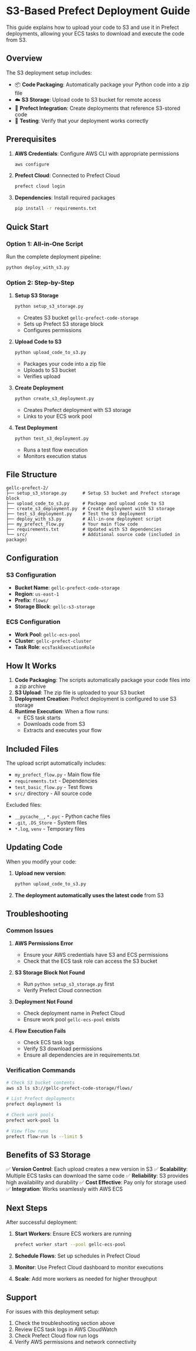 # S3-Based Prefect Deployment Guide

This guide explains how to upload your code to S3 and use it in Prefect deployments, allowing your ECS tasks to download and execute the code from S3.

## Overview

The S3 deployment setup includes:
- 📦 **Code Packaging**: Automatically package your Python code into a zip file
- ☁️ **S3 Storage**: Upload code to S3 bucket for remote access
- 🚀 **Prefect Integration**: Create deployments that reference S3-stored code
- 🧪 **Testing**: Verify that your deployment works correctly

## Prerequisites

1. **AWS Credentials**: Configure AWS CLI with appropriate permissions
   ```bash
   aws configure
   ```

2. **Prefect Cloud**: Connected to Prefect Cloud
   ```bash
   prefect cloud login
   ```

3. **Dependencies**: Install required packages
   ```bash
   pip install -r requirements.txt
   ```

## Quick Start

### Option 1: All-in-One Script
Run the complete deployment pipeline:
```bash
python deploy_with_s3.py
```

### Option 2: Step-by-Step

1. **Setup S3 Storage**
   ```bash
   python setup_s3_storage.py
   ```
   - Creates S3 bucket `gellc-prefect-code-storage`
   - Sets up Prefect S3 storage block
   - Configures permissions

2. **Upload Code to S3**
   ```bash
   python upload_code_to_s3.py
   ```
   - Packages your code into a zip file
   - Uploads to S3 bucket
   - Verifies upload

3. **Create Deployment**
   ```bash
   python create_s3_deployment.py
   ```
   - Creates Prefect deployment with S3 storage
   - Links to your ECS work pool

4. **Test Deployment**
   ```bash
   python test_s3_deployment.py
   ```
   - Runs a test flow execution
   - Monitors execution status

## File Structure

```
gellc-prefect-2/
├── setup_s3_storage.py      # Setup S3 bucket and Prefect storage block
├── upload_code_to_s3.py     # Package and upload code to S3
├── create_s3_deployment.py  # Create deployment with S3 storage
├── test_s3_deployment.py    # Test the S3 deployment
├── deploy_with_s3.py        # All-in-one deployment script
├── my_prefect_flow.py       # Your main flow code
├── requirements.txt         # Updated with S3 dependencies
└── src/                     # Additional source code (included in package)
```

## Configuration

### S3 Configuration
- **Bucket Name**: `gellc-prefect-code-storage`
- **Region**: `us-east-1`
- **Prefix**: `flows/`
- **Storage Block**: `gellc-s3-storage`

### ECS Configuration
- **Work Pool**: `gellc-ecs-pool`
- **Cluster**: `gellc-prefect-cluster`
- **Task Role**: `ecsTaskExecutionRole`

## How It Works

1. **Code Packaging**: The scripts automatically package your code files into a zip archive
2. **S3 Upload**: The zip file is uploaded to your S3 bucket
3. **Deployment Creation**: Prefect deployment is configured to use S3 storage
4. **Runtime Execution**: When a flow runs:
   - ECS task starts
   - Downloads code from S3
   - Extracts and executes your flow

## Included Files

The upload script automatically includes:
- `my_prefect_flow.py` - Main flow file
- `requirements.txt` - Dependencies
- `test_basic_flow.py` - Test flows
- `src/` directory - All source code

Excluded files:
- `__pycache__`, `*.pyc` - Python cache files
- `.git`, `.DS_Store` - System files
- `*.log`, `venv` - Temporary files

## Updating Code

When you modify your code:

1. **Upload new version**:
   ```bash
   python upload_code_to_s3.py
   ```

2. **The deployment automatically uses the latest code** from S3

## Troubleshooting

### Common Issues

1. **AWS Permissions Error**
   - Ensure your AWS credentials have S3 and ECS permissions
   - Check that the ECS task role can access the S3 bucket

2. **S3 Storage Block Not Found**
   - Run `python setup_s3_storage.py` first
   - Verify Prefect Cloud connection

3. **Deployment Not Found**
   - Check deployment name in Prefect Cloud
   - Ensure work pool `gellc-ecs-pool` exists

4. **Flow Execution Fails**
   - Check ECS task logs
   - Verify S3 download permissions
   - Ensure all dependencies are in requirements.txt

### Verification Commands

```bash
# Check S3 bucket contents
aws s3 ls s3://gellc-prefect-code-storage/flows/

# List Prefect deployments
prefect deployment ls

# Check work pools
prefect work-pool ls

# View flow runs
prefect flow-run ls --limit 5
```

## Benefits of S3 Storage

✅ **Version Control**: Each upload creates a new version in S3
✅ **Scalability**: Multiple ECS tasks can download the same code
✅ **Reliability**: S3 provides high availability and durability
✅ **Cost Effective**: Pay only for storage used
✅ **Integration**: Works seamlessly with AWS ECS

## Next Steps

After successful deployment:

1. **Start Workers**: Ensure ECS workers are running
   ```bash
   prefect worker start --pool gellc-ecs-pool
   ```

2. **Schedule Flows**: Set up schedules in Prefect Cloud

3. **Monitor**: Use Prefect Cloud dashboard to monitor executions

4. **Scale**: Add more workers as needed for higher throughput

## Support

For issues with this deployment setup:
1. Check the troubleshooting section above
2. Review ECS task logs in AWS CloudWatch
3. Check Prefect Cloud flow run logs
4. Verify AWS permissions and network connectivity
